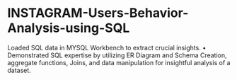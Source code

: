 # INSTAGRAM-Users-Behavior-Analysis-using-SQL

 Loaded SQL data in MYSQL Workbench to extract crucial insights. 
 • Demonstrated SQL expertise by utilizing ER Diagram and Schema Creation, aggregate functions, Joins, and data manipulation for insightful analysis of a dataset.
